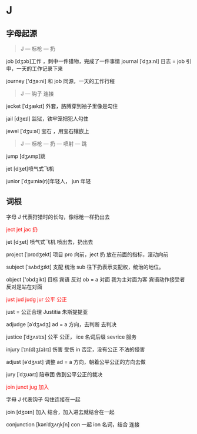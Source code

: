 # J

## 字母起源

> J — 标枪 — 扔

job [dʒɔb]⼯作 ，刺中⼀件猎物，完成了⼀件事情
journal [ˈdʒɜ:nl] ⽇志 = job 引申，⼀天的⼯作记录下来

journey ['dʒə:ni] 和 job 同源，⼀天的⼯作⾏程

> J — 钩⼦ 连接

jecket [ˈdʒækɪt] 外套，胳膊穿到袖⼦⾥像是勾住

jail [dʒeɪl] 监狱，铁牢笼把犯⼈勾住

jewel [ˈdʒuːəl] 宝⽯ ，⽤宝⽯镶嵌上

> J — 标枪 — 扔 — 喷射 — 跳

jump [dʒʌmp]跳

jet [dʒet]喷⽓式⻜机

junior [ˈdʒuːniə(r)]年轻⼈， jun 年轻

## 词根

字⺟ J 代表狩猎时的⻓勾，像标枪⼀样扔出去

<div style="color:red">
ject jet jac 扔
</div>

jet [dʒet] 喷⽓式⻜机 喷出去，扔出去

project [ˈprɒdʒekt] 项⽬ pro 向前，ject 扔 放在前⾯的指标，滚动向前

subject [ˈsʌbdʒɪkt] ⽀配 统治 sub 往下扔表示⽀配权，统治的地位。

object ['ɔbdʒikt] ⽬标 宾语 反对 ob = a 对⾯ 我为主对⾯为客 宾语动作接受者 反对是站在对⾯

<div style="color:red">
just jud judg jur 公平 公正 
</div>

just = 公正合理 Justitia 朱斯提提亚

adjudge [əˈdʒʌdʒ] ad = a ⽅向，去判断 去判决

justice [ˈdʒʌstɪs] 公平 公正， ice 名词后缀 sevrice 服务

injury [ˈɪn(d)ʒ(ə)rɪ] 伤害 受伤 in 否定，没有公正 不法的侵害

adjust [əˈdʒʌst] 调整 ad = a ⽅向，朝着公平公正的⽅向去做

jury [ˈdʒʊərɪ] 陪审团 做到公平公正的裁决

<div style="color:red">
join junct jug 加⼊ 
</div>

字⺟ J 代表钩⼦ 勾住连接在⼀起

join [dʒɒɪn] 加⼊ 结合，加⼊进去就结合在⼀起

conjunction [kənˈdʒʌŋkʃn] con ⼀起 ion 名词，结合 连接
